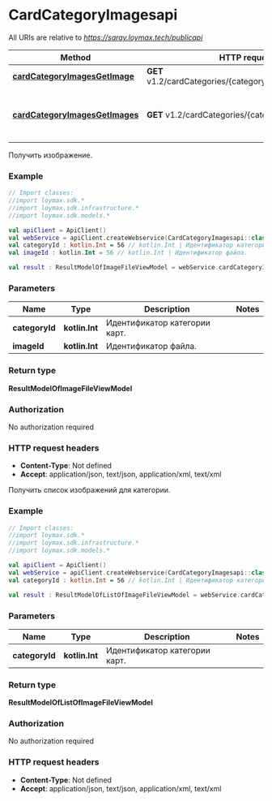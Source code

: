 # CardCategoryImagesapi

All URIs are relative to *https://saray.loymax.tech/publicapi*

Method | HTTP request | Description
------------- | ------------- | -------------
[**cardCategoryImagesGetImage**](CardCategoryImagesapi.md#cardCategoryImagesGetImage) | **GET** v1.2/cardCategories/{categoryId}/Images/{imageId} | Получить изображение.
[**cardCategoryImagesGetImages**](CardCategoryImagesapi.md#cardCategoryImagesGetImages) | **GET** v1.2/cardCategories/{categoryId}/Images | Получить список изображений для категории.



Получить изображение.

### Example
```kotlin
// Import classes:
//import loymax.sdk.*
//import loymax.sdk.infrastructure.*
//import loymax.sdk.models.*

val apiClient = ApiClient()
val webService = apiClient.createWebservice(CardCategoryImagesapi::class.java)
val categoryId : kotlin.Int = 56 // kotlin.Int | Идентификатор категории карт.
val imageId : kotlin.Int = 56 // kotlin.Int | Идентификатор файла.

val result : ResultModelOfImageFileViewModel = webService.cardCategoryImagesGetImage(categoryId, imageId)
```

### Parameters

Name | Type | Description  | Notes
------------- | ------------- | ------------- | -------------
 **categoryId** | **kotlin.Int**| Идентификатор категории карт. |
 **imageId** | **kotlin.Int**| Идентификатор файла. |

### Return type

**ResultModelOfImageFileViewModel**

### Authorization

No authorization required

### HTTP request headers

 - **Content-Type**: Not defined
 - **Accept**: application/json, text/json, application/xml, text/xml


Получить список изображений для категории.

### Example
```kotlin
// Import classes:
//import loymax.sdk.*
//import loymax.sdk.infrastructure.*
//import loymax.sdk.models.*

val apiClient = ApiClient()
val webService = apiClient.createWebservice(CardCategoryImagesapi::class.java)
val categoryId : kotlin.Int = 56 // kotlin.Int | Идентификатор категории карт.

val result : ResultModelOfListOfImageFileViewModel = webService.cardCategoryImagesGetImages(categoryId)
```

### Parameters

Name | Type | Description  | Notes
------------- | ------------- | ------------- | -------------
 **categoryId** | **kotlin.Int**| Идентификатор категории карт. |

### Return type

**ResultModelOfListOfImageFileViewModel**

### Authorization

No authorization required

### HTTP request headers

 - **Content-Type**: Not defined
 - **Accept**: application/json, text/json, application/xml, text/xml

